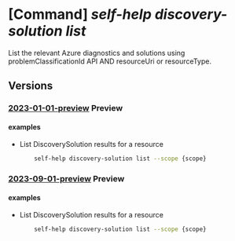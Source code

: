 # [Command] _self-help discovery-solution list_

List the relevant Azure diagnostics and solutions using problemClassificationId API AND resourceUri or resourceType.

## Versions

### [2023-01-01-preview](/Resources/mgmt-plane/L3tzY29wZX0vcHJvdmlkZXJzL21pY3Jvc29mdC5oZWxwL2Rpc2NvdmVyeXNvbHV0aW9ucw==/2023-01-01-preview.xml) **Preview**

<!-- mgmt-plane /{scope}/providers/microsoft.help/discoverysolutions 2023-01-01-preview -->

#### examples

- List DiscoverySolution results for a resource
    ```bash
        self-help discovery-solution list --scope {scope}
    ```

### [2023-09-01-preview](/Resources/mgmt-plane/L3tzY29wZX0vcHJvdmlkZXJzL21pY3Jvc29mdC5oZWxwL2Rpc2NvdmVyeXNvbHV0aW9ucw==/2023-09-01-preview.xml) **Preview**

<!-- mgmt-plane /{scope}/providers/microsoft.help/discoverysolutions 2023-09-01-preview -->

#### examples

- List DiscoverySolution results for a resource
    ```bash
        self-help discovery-solution list --scope {scope}
    ```
